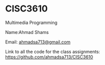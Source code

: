 # CISC3610
Multimedia Programming

Name:Ahmad Shams 

Email: ahmadsa713@gmail.com

Link to all the code for the class assignments: https://github.com/ahmadsa713/CISC3610
